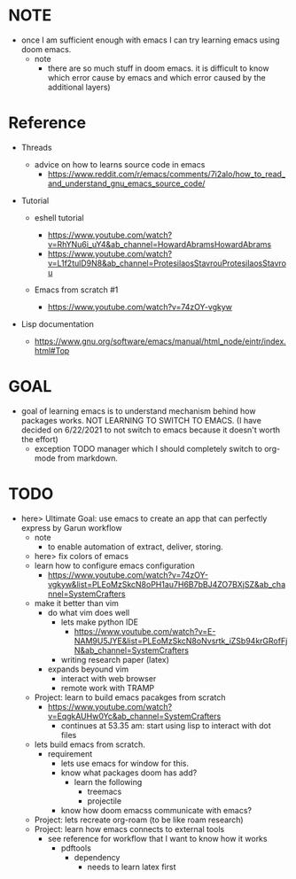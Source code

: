 # NOTE

* once I am sufficient enough with emacs I can try learning emacs using doom emacs. 
    * note 
        * there are so much stuff in doom emacs. it is difficult to know which error cause by emacs and which error caused by the additional layers)


# Reference 

* Threads 
    * advice on how to learns source code in emacs 
        * https://www.reddit.com/r/emacs/comments/7i2alo/how_to_read_and_understand_gnu_emacs_source_code/ 

* Tutorial 
    - eshell tutorial
        - https://www.youtube.com/watch?v=RhYNu6i_uY4&ab_channel=HowardAbramsHowardAbrams
        - https://www.youtube.com/watch?v=L1f2tulD9N8&ab_channel=ProtesilaosStavrouProtesilaosStavrou

    - Emacs from scratch #1
        - https://www.youtube.com/watch?v=74zOY-vgkyw
* Lisp documentation 
    - https://www.gnu.org/software/emacs/manual/html_node/eintr/index.html#Top

# GOAL 

- goal of learning emacs is to understand mechanism behind how packages works. NOT LEARNING TO SWITCH TO EMACS. (I have decided on 6/22/2021 to not switch to emacs because it doesn't worth the effort) 
    *  exception TODO manager which I should completely switch to org-mode from markdown.

# TODO 

* here> Ultimate Goal: use emacs to create an app that can perfectly express by Garun workflow 
    * note
        - to enable automation of extract, deliver, storing.
    * here> fix colors of emacs 
    * learn how to configure emacs configuration
        * https://www.youtube.com/watch?v=74zOY-vgkyw&list=PLEoMzSkcN8oPH1au7H6B7bBJ4ZO7BXjSZ&ab_channel=SystemCrafters
    * make it better than vim 
        * do what vim does well 
            * lets make python IDE
                * https://www.youtube.com/watch?v=E-NAM9U5JYE&list=PLEoMzSkcN8oNvsrtk_iZSb94krGRofFjN&ab_channel=SystemCrafters 
            * writing research paper (latex)
        * expands beyound vim
            * interact with web browser
            * remote work with TRAMP
    * Project: learn to build emacs pacakges from scratch 
        * https://www.youtube.com/watch?v=EqgkAUHw0Yc&ab_channel=SystemCrafters
            * continues at 53.35 am: start using lisp to interact with dot files
    - lets build emacs from scratch.
        * requirement
            * lets use emacs for window for this.
            - know what packages doom has add?
                - learn the following 
                    - treemacs 
                    - projectile
            * know how doom emacss communicate with emacs?
    * Project: lets recreate org-roam (to be like roam research)
    * Project: learn how emacs connects to external tools 
        * see reference for workflow that I want to know how it works
            * pdftools
                * dependency 
                    * needs to learn latex first

